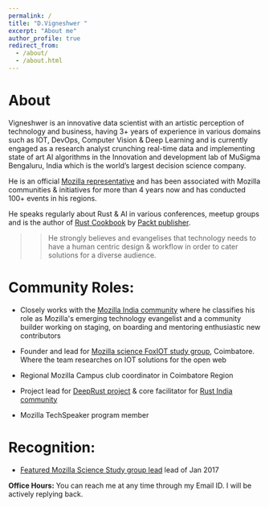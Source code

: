 ```yaml
---
permalink: /
title: "D.Vigneshwer "
excerpt: "About me"
author_profile: true
redirect_from: 
  - /about/
  - /about.html
---
```


About
=====

Vigneshwer is an innovative data scientist with an artistic perception of technology and business, having 3+ years of experience in various domains such as IOT, DevOps, Computer Vision & Deep Learning and is currently engaged as a research analyst crunching real-time data and implementing state of art AI algorithms in the Innovation and development lab of MuSigma Bengaluru, India which is the world’s largest decision science company.

He is an official [Mozilla representative](https://reps.mozilla.org/u/dvigneshwer) and has been associated with Mozilla communities & initiatives for more than 4 years now and has conducted 100+ events in his regions. 

He speaks regularly about Rust & AI in various conferences, meetup groups and is the author of [Rust Cookbook](https://www.packtpub.com/application-development/rust-cookbook) by [Packt publisher](https://www.packtpub.com/). 

>> He strongly believes and evangelises that technology needs to have a human centric design & workflow in order to cater solutions for a diverse audience. 


Community Roles:
================

* Closely works with the [Mozilla India community](https://mozillatn.github.io) where he classifies his role as Mozilla's emerging technology evangelist and a community builder working on staging, on boarding and mentoring enthusiastic new contributors

* Founder and lead for [Mozilla science FoxIOT study group](https://foxiot.github.io/studyGroup/), Coimbatore. Where the team researches on IOT solutions for the open web

* Regional Mozilla Campus club coordinator in Coimbatore Region

* Project lead for [DeepRust project](https://github.com/dvigneshwer/deeprust) & core facilitator for [Rust India community](https://github.com/mozillatn/rust)

* Mozilla TechSpeaker program member


Recognition:
============

* [Featured Mozilla Science Study group lead](https://science.mozilla.org/blog/sgs-viki-dhinakaran) lead of Jan 2017

**Office Hours:** You can reach me at any time through my Email ID. I will be actively replying back.
